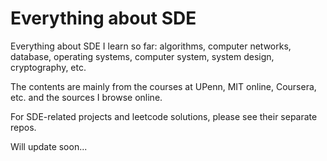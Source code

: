 # Everything about SDE

Everything about SDE I learn so far: algorithms, computer networks, database, operating systems, computer system, system design, cryptography, etc.

The contents are mainly from the courses at UPenn, MIT online, Coursera, etc. and the sources I browse online.

For SDE-related projects and leetcode solutions, please see their separate repos. 

Will update soon...

